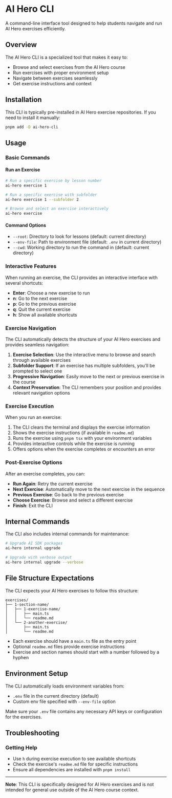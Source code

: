 # AI Hero CLI

A command-line interface tool designed to help students navigate and run AI Hero exercises efficiently.

## Overview

The AI Hero CLI is a specialized tool that makes it easy to:

- Browse and select exercises from the AI Hero course
- Run exercises with proper environment setup
- Navigate between exercises seamlessly
- Get exercise instructions and context

## Installation

This CLI is typically pre-installed in AI Hero exercise repositories. If you need to install it manually:

```bash
pnpm add -D ai-hero-cli
```

## Usage

### Basic Commands

#### Run an Exercise

```bash
# Run a specific exercise by lesson number
ai-hero exercise 1

# Run a specific exercise with subfolder
ai-hero exercise 1 --subfolder 2

# Browse and select an exercise interactively
ai-hero exercise
```

#### Command Options

- `--root`: Directory to look for lessons (default: current directory)
- `--env-file`: Path to environment file (default: `.env` in current directory)
- `--cwd`: Working directory to run the command in (default: current directory)

### Interactive Features

When running an exercise, the CLI provides an interactive interface with several shortcuts:

- **Enter**: Choose a new exercise to run
- **n**: Go to the next exercise
- **p**: Go to the previous exercise
- **q**: Quit the current exercise
- **h**: Show all available shortcuts

### Exercise Navigation

The CLI automatically detects the structure of your AI Hero exercises and provides seamless navigation:

1. **Exercise Selection**: Use the interactive menu to browse and search through available exercises
2. **Subfolder Support**: If an exercise has multiple subfolders, you'll be prompted to select one
3. **Progressive Navigation**: Easily move to the next or previous exercise in the course
4. **Context Preservation**: The CLI remembers your position and provides relevant navigation options

### Exercise Execution

When you run an exercise:

1. The CLI clears the terminal and displays the exercise information
2. Shows the exercise instructions (if available in `readme.md`)
3. Runs the exercise using `pnpm tsx` with your environment variables
4. Provides interactive controls while the exercise is running
5. Offers options when the exercise completes or encounters an error

### Post-Exercise Options

After an exercise completes, you can:

- **Run Again**: Retry the current exercise
- **Next Exercise**: Automatically move to the next exercise in the sequence
- **Previous Exercise**: Go back to the previous exercise
- **Choose Exercise**: Browse and select a different exercise
- **Finish**: Exit the CLI

## Internal Commands

The CLI also includes internal commands for maintenance:

```bash
# Upgrade AI SDK packages
ai-hero internal upgrade

# Upgrade with verbose output
ai-hero internal upgrade --verbose
```

## File Structure Expectations

The CLI expects your AI Hero exercises to follow this structure:

```
exercises/
├── 1-section-name/
│   ├── 1-exercise-name/
│   │   ├── main.ts
│   │   └── readme.md
│   └── 2-another-exercise/
│       ├── main.ts
│       └── readme.md
```

- Each exercise should have a `main.ts` file as the entry point
- Optional `readme.md` files provide exercise instructions
- Exercise and section names should start with a number followed by a hyphen

## Environment Setup

The CLI automatically loads environment variables from:

- `.env` file in the current directory (default)
- Custom env file specified with `--env-file` option

Make sure your `.env` file contains any necessary API keys or configuration for the exercises.

## Troubleshooting

### Getting Help

- Use `h` during exercise execution to see available shortcuts
- Check the exercise's `readme.md` file for specific instructions
- Ensure all dependencies are installed with `pnpm install`

---

**Note**: This CLI is specifically designed for AI Hero exercises and is not intended for general use outside of the AI Hero course context.
